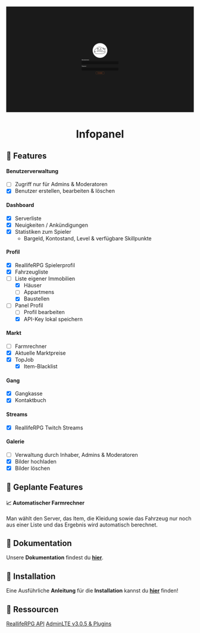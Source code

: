 <p align="center">
  <img src="./assets/img/login.png" width="750px">
</p>

<h1 align="center">
  Infopanel
</h1>

## :rocket: Features

#### Benutzerverwaltung

- [ ] Zugriff nur für Admins & Moderatoren
- [x] Benutzer erstellen, bearbeiten & löschen

#### Dashboard

- [x] Serverliste
- [x] Neuigkeiten / Ankündigungen
- [x] Statistiken zum Spieler
  - Bargeld, Kontostand, Level & verfügbare Skillpunkte

#### Profil

- [x] ReallifeRPG Spielerprofil
- [x] Fahrzeugliste
- [ ] Liste eigener Immobilien
  - [x] Häuser
  - [ ] Appartmens
  - [x] Baustellen
- [ ] Panel Profil
  - [ ] Profil bearbeiten
  - [x] API-Key lokal speichern

#### Markt

- [ ] Farmrechner
- [x] Aktuelle Marktpreise
- [x] TopJob
  - [x] Item-Blacklist

#### Gang

- [x] Gangkasse
- [x] Kontaktbuch

#### Streams

- [x] ReallifeRPG Twitch Streams

#### Galerie

- [ ] Verwaltung durch Inhaber, Admins & Moderatoren
- [x] Bilder hochladen
- [x] Bilder löschen

## :calendar: Geplante Features

#### :chart_with_upwards_trend: Automatischer Farmrechner

Man wählt den Server, das Item, die Kleidung sowie das Fahrzeug nur noch aus einer Liste und das Ergebnis wird automatisch berechnet.

## :page_facing_up: Dokumentation

Unsere **Dokumentation** findest du **[hier](https://github.com/tklein1801/DAG-Infopanel/wiki)**.

## :wrench: Installation

Eine Ausführliche **Anleitung** für die **Installation** kannst du **[hier](https://github.com/tklein1801/DAG-Infopanel/wiki/Installation)** finden!

## :link: Ressourcen

[ReallifeRPG API](https://api.realliferpg.de)
[AdminLTE v3.0.5 & Plugins](https://github.com/ColorlibHQ/AdminLTE/releases/tag/v3.0.5)
